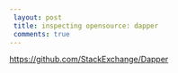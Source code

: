 ```yaml
---
 layout: post 
 title: inspecting opensource: dapper
 comments: true
---
```


https://github.com/StackExchange/Dapper